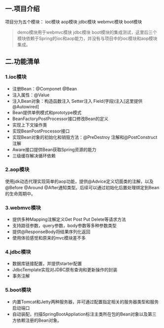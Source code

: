 ## 一.项目介绍
项目分为五个模块：
ioc模块 aop模块 jdbc模块 webmvc模块 boot模块

> demo模块用于webmvc模块 jdbc模块 boot模块的集成测试，这里后三个模块依赖于Spring的ioc和aop能力，并没有与项目中的ioc模块和aop模块集成。

## 二.功能清单
### 1.ioc模块
* 注册Bean：@Componet @Bean
* 注入属性：@Value
* 注入Bean对象：构造函数注入  Setter注入 Field(字段)注入[这里提供@Autowired]
* Bean提供单例模式和prototype模式
* BeanFactoryPostProcessor接口修改Bean的定义
* 实现上下文操作类
* 实现BeanPostProcessor接口 
* 实现Bean对象的初始化和销毁方法：@PreDestroy 注解和@PostConstruct 注解 
* Aware接口提供Bean获取Spring资源的能力
* 三级缓存解决循环依赖

### 2.aop模块
使用jdk动态代理实现简单的aop功能，提供@Advice定义切面类的注解，以及@Before @Around @After通知类型。后续可以通过初始化后置处理绑定到Bean的生命周期中。

### 3.webmvc模块
* 提供多种Mapping注解定义Get Post Put Delete等请求方法
* 支持路径参数，query参数，body参数等多种参数类型
* 提供@ResponseBody将结果序列化返回
* 使用体验感觉和原来的mvc模块差不多

### 4.jdbc模块
* 数据库链接配置，并提供starter配置
* JdbcTemplate实现对JDBC原有查询和更新操作的封装
* 事务注解

### 5.boot模块
* 内置Tomcat和Jetty两种服务器，并可通过配置指定相关的服务器类型和服务启动端口
* 自动装配，扫描SpringBootAppliation标注主类所在包的Bean对象以及第三方依赖注册的Bean对象。
